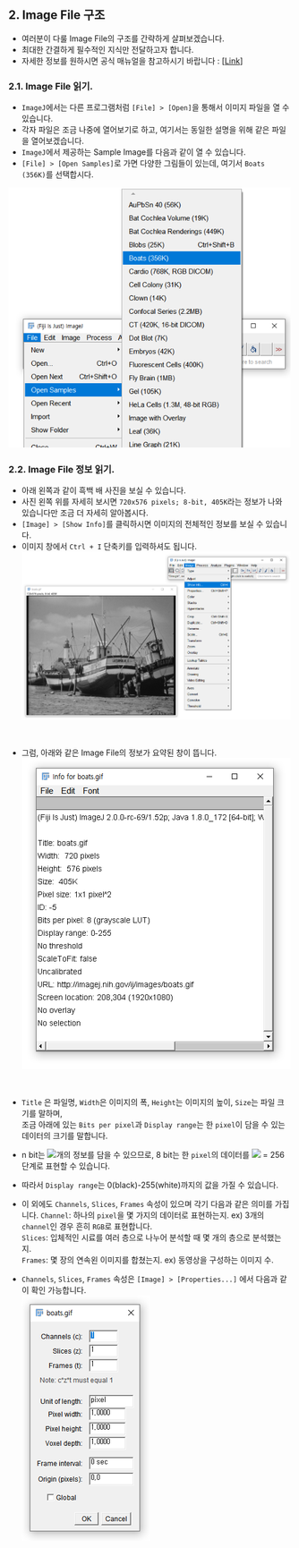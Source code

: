 ## 2. Image File 구조  
* 여러분이 다룰 Image File의 구조를 간략하게 살펴보겠습니다.  
* 최대한 간결하게 필수적인 지식만 전달하고자 합니다.  
* 자세한 정보를 원하시면 공식 매뉴얼을 참고하시기 바랍니다 : [[Link](https://imagej.nih.gov/ij/docs/guide/146-7.html#toc-Section-7)]

### 2.1. Image File 읽기.  
* `ImageJ`에서는 다른 프로그램처럼 `[File] > [Open]`을 통해서 이미지 파일을 열 수 있습니다.  
* 각자 파일은 조금 나중에 열어보기로 하고, 여기서는 동일한 설명을 위해 같은 파일을 열어보겠습니다.  
* `ImageJ`에서 제공하는 Sample Image를 다음과 같이 열 수 있습니다.  
* `[File] > [Open Samples]`로 가면 다양한 그림들이 있는데, 여기서 `Boats (356K)`를 선택합시다.  

![image_0](/imagej_script_python/images/2_image_0.PNG)
<br>  

### 2.2. Image File 정보 읽기.  
* 아래 왼쪽과 같이 흑백 배 사진을 보실 수 있습니다.  
* 사진 왼쪽 위를 자세히 보시면 `720x576 pixels; 8-bit, 405K`라는 정보가 나와 있습니다만 조금 더 자세히 알아봅시다.  
* `[Image] > [Show Info]`를 클릭하시면 이미지의 전체적인 정보를 보실 수 있습니다.  
* 이미지 창에서 `Ctrl + I` 단축키를 입력하셔도 됩니다.  
![image_1](/imagej_script_python/images/2_image_1.PNG)
<br>  

* 그럼, 아래와 같은 Image File의 정보가 요약된 창이 뜹니다.  
![image_2](/imagej_script_python/images/2_image_2.PNG)
<br>  

* `Title` 은 파일명, `Width`은 이미지의 폭, `Height`는 이미지의 높이, `Size`는 파일 크기를 말하며,  
  조금 아래에 있는 `Bits per pixel`과 `Display range`는 한 `pixel`이 담을 수 있는 데이터의 크기를 말합니다.  
* n bit는 <img src="https://latex.codecogs.com/gif.latex?2^n" />개의 정보를 담을 수 있으므로, 8 bit는 한 `pixel`의 데이터를 <img src="https://latex.codecogs.com/gif.latex?2^8" /> = 256 단계로 표현할 수 있습니다.  
* 따라서 `Display range`는 0(black)-255(white)까지의 값을 가질 수 있습니다.  

* 이 외에도 `Channels`, `Slices`, `Frames` 속성이 있으며 각기 다음과 같은 의미를 가집니다.
  `Channel`: 하나의 `pixel`을 몇 가지의 데이터로 표현하는지. ex) 3개의 `channel`인 경우 흔히 `RGB`로 표현합니다.  
  `Slices`: 입체적인 시료를 여러 층으로 나누어 분석할 때 몇 개의 층으로 분석했는지.  
  `Frames`: 몇 장의 연속왼 이미지를 합쳤는지. ex) 동영상을 구성하는 이미지 수.
* `Channels`, `Slices`, `Frames` 속성은 `[Image] > [Properties...]` 에서 다음과 같이 확인 가능합니다.  
![image_6](/imagej_script_python/images/2_image_6.PNG)
<br>  

